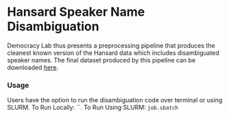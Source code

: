 # Hansard Speaker Name Disambiguation

Democracy Lab thus presents a preprocessing pipeline that produces the cleanest known version of the Hansard data which includes disambiguated speaker names. The final dataset produced by this pipeline can be downloaded [here]().


### Usage

Users have the option to run the disambiguation code over terminal or using SLURM. To Run Locally: ``. To Run Using SLURM: `job.sbatch`
